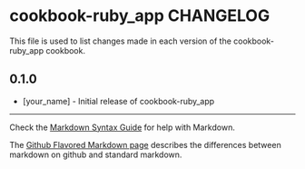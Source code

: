 cookbook-ruby_app CHANGELOG
===========================

This file is used to list changes made in each version of the cookbook-ruby_app cookbook.

0.1.0
-----
- [your_name] - Initial release of cookbook-ruby_app

- - -
Check the [Markdown Syntax Guide](http://daringfireball.net/projects/markdown/syntax) for help with Markdown.

The [Github Flavored Markdown page](http://github.github.com/github-flavored-markdown/) describes the differences between markdown on github and standard markdown.
